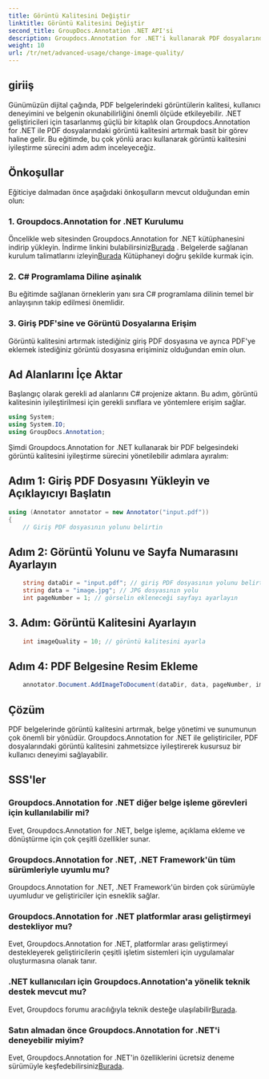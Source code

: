 ```yaml
---
title: Görüntü Kalitesini Değiştir
linktitle: Görüntü Kalitesini Değiştir
second_title: GroupDocs.Annotation .NET API'si
description: Groupdocs.Annotation for .NET'i kullanarak PDF dosyalarındaki görüntü kalitesini nasıl geliştireceğinizi öğrenin. Adım adım kılavuzumuzu takip edin.
weight: 10
url: /tr/net/advanced-usage/change-image-quality/
---
```

## giriiş
Günümüzün dijital çağında, PDF belgelerindeki görüntülerin kalitesi, kullanıcı deneyimini ve belgenin okunabilirliğini önemli ölçüde etkileyebilir. .NET geliştiricileri için tasarlanmış güçlü bir kitaplık olan Groupdocs.Annotation for .NET ile PDF dosyalarındaki görüntü kalitesini artırmak basit bir görev haline gelir. Bu eğitimde, bu çok yönlü aracı kullanarak görüntü kalitesini iyileştirme sürecini adım adım inceleyeceğiz.
## Önkoşullar
Eğiticiye dalmadan önce aşağıdaki önkoşulların mevcut olduğundan emin olun:
### 1. Groupdocs.Annotation for .NET Kurulumu
 Öncelikle web sitesinden Groupdocs.Annotation for .NET kütüphanesini indirip yükleyin. İndirme linkini bulabilirsiniz[Burada](https://releases.groupdocs.com/annotation/net/) . Belgelerde sağlanan kurulum talimatlarını izleyin[Burada](https://tutorials.groupdocs.com/annotation/net/) Kütüphaneyi doğru şekilde kurmak için.
### 2. C# Programlama Diline aşinalık
Bu eğitimde sağlanan örneklerin yanı sıra C# programlama dilinin temel bir anlayışının takip edilmesi önemlidir.
### 3. Giriş PDF'sine ve Görüntü Dosyalarına Erişim
Görüntü kalitesini artırmak istediğiniz giriş PDF dosyasına ve ayrıca PDF'ye eklemek istediğiniz görüntü dosyasına erişiminiz olduğundan emin olun.

## Ad Alanlarını İçe Aktar
Başlangıç olarak gerekli ad alanlarını C# projenize aktarın. Bu adım, görüntü kalitesinin iyileştirilmesi için gerekli sınıflara ve yöntemlere erişim sağlar.

```csharp
using System;
using System.IO;
using GroupDocs.Annotation;
```

Şimdi Groupdocs.Annotation for .NET kullanarak bir PDF belgesindeki görüntü kalitesini iyileştirme sürecini yönetilebilir adımlara ayıralım:
## Adım 1: Giriş PDF Dosyasını Yükleyin ve Açıklayıcıyı Başlatın
```csharp
using (Annotator annotator = new Annotator("input.pdf"))
{
    // Giriş PDF dosyasının yolunu belirtin
```
## Adım 2: Görüntü Yolunu ve Sayfa Numarasını Ayarlayın
```csharp
    string dataDir = "input.pdf"; // giriş PDF dosyasının yolunu belirtin
    string data = "image.jpg"; // JPG dosyasının yolu
    int pageNumber = 1; // görselin ekleneceği sayfayı ayarlayın
```
## 3. Adım: Görüntü Kalitesini Ayarlayın
```csharp
    int imageQuality = 10; // görüntü kalitesini ayarla
```
## Adım 4: PDF Belgesine Resim Ekleme
```csharp
    annotator.Document.AddImageToDocument(dataDir, data, pageNumber, imageQuality);
```

## Çözüm
PDF belgelerinde görüntü kalitesini artırmak, belge yönetimi ve sunumunun çok önemli bir yönüdür. Groupdocs.Annotation for .NET ile geliştiriciler, PDF dosyalarındaki görüntü kalitesini zahmetsizce iyileştirerek kusursuz bir kullanıcı deneyimi sağlayabilir.
## SSS'ler
### Groupdocs.Annotation for .NET diğer belge işleme görevleri için kullanılabilir mi?
Evet, Groupdocs.Annotation for .NET, belge işleme, açıklama ekleme ve dönüştürme için çok çeşitli özellikler sunar.
### Groupdocs.Annotation for .NET, .NET Framework'ün tüm sürümleriyle uyumlu mu?
Groupdocs.Annotation for .NET, .NET Framework'ün birden çok sürümüyle uyumludur ve geliştiriciler için esneklik sağlar.
### Groupdocs.Annotation for .NET platformlar arası geliştirmeyi destekliyor mu?
Evet, Groupdocs.Annotation for .NET, platformlar arası geliştirmeyi destekleyerek geliştiricilerin çeşitli işletim sistemleri için uygulamalar oluşturmasına olanak tanır.
### .NET kullanıcıları için Groupdocs.Annotation'a yönelik teknik destek mevcut mu?
 Evet, Groupdocs forumu aracılığıyla teknik desteğe ulaşılabilir[Burada](https://forum.groupdocs.com/c/annotation/10).
### Satın almadan önce Groupdocs.Annotation for .NET'i deneyebilir miyim?
 Evet, Groupdocs.Annotation for .NET'in özelliklerini ücretsiz deneme sürümüyle keşfedebilirsiniz[Burada](https://releases.groupdocs.com/).